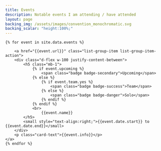 ```yaml
---
title: Events
description: Notable events I am attending / have attended
layout: page
backing_img: /assets/images/convention_monochromatic.svg
backing_scalar: "height:100%;"
---
```


<div class="list-group" id="posts">

    {% for event in site.data.events %}

        <a href="{{event.url}}" class="list-group-item list-group-item-action">
        <div class="d-flex w-100 justify-content-between">
            <h5 class="mb-1">
                {% if event.upcoming %}
                    <span class="badge badge-secondary">Upcoming</span>
                {% else %}
                    {% if event.team.yes %}
                        <span class="badge badge-success">Team</span>
                    {% else %}
                        <span class="badge badge-danger">Solo</span>
                    {% endif %}
                {% endif %}
                <br>
                    {{event.name}} 
            </h5>
            <small style="text-align:right;">{{event.date.start}} to {{event.date.end}}</small>
        </div>
        <p class="card-text">{{event.info}}</p>
    </a> 
    {% endfor %}
</div>
